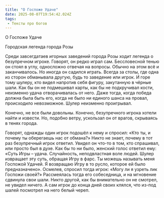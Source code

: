 ```yaml
---
title: "О Госпоже Удаче"
date: 2025-08-07T19:54:42.024Z
tags:
 - Тексты про богов
---
```


О Госпоже Удаче

Городская легенда города Розы

Среди завсегдатаев игорных заведений города Розы ходит легенда о
безупречном игроке. Говорят, он редко играл сам. Бессловесной тенью он
стоял в углу, односложно отвечая на вопросы. Обычно на этом всё и
заканчивалось. Но иногда он садился играть. Всегда за столы, где одна из
сторон обманывала другую, будь то заведение или игрок. И горе тому
шулеру, кто видел напротив себя фигуру, закутанную в чёрные шали. Как бы
он не подмешивал карты, как бы не подкручивал кости, неизменно удача
отворачивалась от него. Даже тогда, когда победа должна была быть его,
когда не было ни единого шанса на провал, происходило невозможное. Шулер
неизменно проигрывал.

Конечно, не все были довольны. Конечно, безупречного игрока хотели найти
и извести. Но, подобно ветру, ускользал он от врагов, скрываясь в тенях
города.

Говорят, однажды один игрок подошёл к нему и спросил: «Кто ты, и почему
ты оберегаешь нас от обмана?» Никто не знает, почему в тот раз
безупречный игрок ответил. Увидел он что-то в том, кто спрашивал, или
просто был в духе. Как бы то ни было, женский голос ответил ему: «Суть
Игры – удача. Случайность, неподвластная воле людей. Шулер извращает эту
суть, обращая Игру в фарс. Ты можешь называть меня Госпожой Удачей. Я
возвращаю Игру в то русло, которое ей было предназначено». Осмелев,
спросил тогда игрок: «Могу ли я узреть лик Госпожи своей?» Рассмеялась
тогда его собеседница, и на мгновение сдвинула свои шали. Никто другой,
как бы внимательно он не смотрел, не увидел ничего. А сам игрок до конца
дней своих клялся, что из-под шалей посмотрел на него белый череп.
